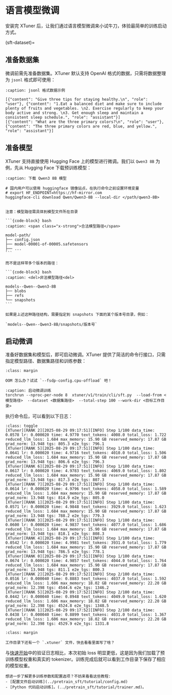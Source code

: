 # 语言模型微调

安装完 XTuner 后，让我们通过语言模型微调来小试牛刀，体验最简单的训练启动方式。

(sft-dataset)=
## 准备数据集

微调前需先准备数据集。XTuner 默认支持 OpenAI 格式的数据，只需将数据整理为 `jsonl` 格式即可使用：

```{code-block} json
:caption: jsonl 格式数据示例

[{"content": "Give three tips for staying healthy.\n", "role": "user"}, {"content": "1.Eat a balanced diet and make sure to include plenty of fruits and vegetables. \n2. Exercise regularly to keep your body active and strong. \n3. Get enough sleep and maintain a consistent sleep schedule.", "role": "assistant"}]
[{"content": "What are the three primary colors?\n", "role": "user"}, {"content": "The three primary colors are red, blue, and yellow.", "role": "assistant"}]

```


## 准备模型

XTuner 支持直接使用 Hugging Face 上的模型进行微调。我们以 `Qwen3 8B` 为例，先从 Hugging Face 下载预训练模型：


```{code-block} bash
:caption: 下载 Qwen3 8B 模型

# 国内用户可以使用 huggingface 镜像站点，在执行命令之前设置环境变量
# export HF_ENDPOINT=https://hf-mirror.com
huggingface-cli download Qwen/Qwen3-8B --local-dir </path/qwen3-8B>

```

````{note}

注意：模型路径需具体到模型文件所在目录

```{code-block} bash
:caption: <span class="x-strong">合法模型路径</span>

model-path/
├── config.json
├── model-00001-of-00005.safetensors
├── ...
```

而不是这样带多个版本的路径：

```{code-block} bash
:caption: <del>非法模型路径<del>

models--Qwen--Qwen3-8B
├── blobs
├── refs
└── snapshots
```

如果是上述这种路径结构，需要指定到 snapshots 下面的某个版本号目录，例如：

`models--Qwen--Qwen3-8B/snapshots/版本号`
````

## 启动微调

准备好数据集和模型后，即可启动微调。XTuner 提供了简洁的命令行接口，只需指定模型路径、数据集路径和训练参数：

```{tip}
:class: margin

OOM 怎么办？试试 `--fsdp-config.cpu-offload` 吧！

```
```{code-block} bash
:caption: 启动微调训练
torchrun --nproc-per-node 8  xtuner/v1/train/cli/sft.py  --load-from <模型路径>  --dataset <数据集路径>  --total-step 100 --work-dir <目标工作目录>
```

执行命令后，可以看到以下日志：

```{code-block} bash
:class: toggle
[XTuner][RANK 2][2025-08-29 09:17:51][INFO] Step 1/100 data_time: 0.0578 lr: 0.000020 time: 4.9770 text_tokens: 4008.0 total_loss: 1.722 reduced_llm_loss: 1.684 max_memory: 15.90 GB reserved_memory: 17.87 GB grad_norm: 13.948 tgs: 805.3 e2e_tgs: 796.1 
[XTuner][RANK 5][2025-08-29 09:17:51][INFO] Step 1/100 data_time: 0.0641 lr: 0.000020 time: 4.9716 text_tokens: 4010.0 total_loss: 1.506 reduced_llm_loss: 1.684 max_memory: 15.90 GB reserved_memory: 17.87 GB grad_norm: 13.948 tgs: 806.6 e2e_tgs: 796.3 
[XTuner][RANK 6][2025-08-29 09:17:51][INFO] Step 1/100 data_time: 0.0617 lr: 0.000020 time: 4.9783 text_tokens: 4069.0 total_loss: 1.802 reduced_llm_loss: 1.684 max_memory: 15.90 GB reserved_memory: 17.87 GB grad_norm: 13.948 tgs: 817.3 e2e_tgs: 807.3 
[XTuner][RANK 7][2025-08-29 09:17:51][INFO] Step 1/100 data_time: 0.0614 lr: 0.000020 time: 4.9796 text_tokens: 4058.0 total_loss: 1.589 reduced_llm_loss: 1.684 max_memory: 15.90 GB reserved_memory: 17.87 GB grad_norm: 13.948 tgs: 814.9 e2e_tgs: 805.0 
[XTuner][RANK 1][2025-08-29 09:17:51][INFO] Step 1/100 data_time: 0.0571 lr: 0.000020 time: 4.9848 text_tokens: 3929.0 total_loss: 1.623 reduced_llm_loss: 1.684 max_memory: 15.90 GB reserved_memory: 17.87 GB grad_norm: 13.948 tgs: 788.2 e2e_tgs: 779.3 
[XTuner][RANK 3][2025-08-29 09:17:51][INFO] Step 1/100 data_time: 0.0600 lr: 0.000020 time: 4.9837 text_tokens: 4077.0 total_loss: 1.686 reduced_llm_loss: 1.684 max_memory: 15.90 GB reserved_memory: 17.87 GB grad_norm: 13.948 tgs: 818.1 e2e_tgs: 808.3 
[XTuner][RANK 4][2025-08-29 09:17:51][INFO] Step 1/100 data_time: 0.0542 lr: 0.000020 time: 4.9981 text_tokens: 3931.0 total_loss: 1.779 reduced_llm_loss: 1.684 max_memory: 15.90 GB reserved_memory: 17.87 GB grad_norm: 13.948 tgs: 786.5 e2e_tgs: 778.1 
[XTuner][RANK 0][2025-08-29 09:17:51][INFO] Step 1/100 data_time: 0.0674 lr: 0.000020 time: 4.9857 text_tokens: 4044.0 total_loss: 1.764 reduced_llm_loss: 1.684 max_memory: 15.90 GB reserved_memory: 17.87 GB grad_norm: 13.948 tgs: 811.1 e2e_tgs: 800.3 
[XTuner][RANK 2][2025-08-29 09:17:52][INFO] Step 2/100 data_time: 0.0516 lr: 0.000040 time: 0.8883 text_tokens: 4037.0 total_loss: 1.592 reduced_llm_loss: 1.606 max_memory: 18.02 GB reserved_memory: 22.20 GB grad_norm: 12.398 tgs: 4544.6 e2e_tgs: 1346.2 
[XTuner][RANK 5][2025-08-29 09:17:52][INFO] Step 2/100 data_time: 0.0442 lr: 0.000040 time: 0.8948 text_tokens: 4049.0 total_loss: 1.620 reduced_llm_loss: 1.606 max_memory: 18.02 GB reserved_memory: 22.20 GB grad_norm: 12.398 tgs: 4524.8 e2e_tgs: 1348.5 
[XTuner][RANK 1][2025-08-29 09:17:52][INFO] Step 2/100 data_time: 0.0438 lr: 0.000040 time: 0.8899 text_tokens: 4031.0 total_loss: 1.367 reduced_llm_loss: 1.606 max_memory: 18.02 GB reserved_memory: 22.20 GB grad_norm: 12.398 tgs: 4529.9 e2e_tgs: 1331.8 
```

```{tip}
:class: margin

工作目录下还有一个 `.xtuner` 文件，快去看看里面写了啥？
```

与[快速开始](./installation.md)中的验证日志相比，本次初始 loss 明显更低，这是因为我们加载了预训练模型权重和真实的 tokenizer。训练完成后就可以看到工作目录下保存了相应的模型权重。


```{hint}
想进一步了解更多训练参数和配置选项？不妨来看看这些教程:
- [配置文件启动训练](../pretrain_sft/tutorial/config.md)
- [Python 代码启动训练]。(../pretrain_sft/tutorial/trainer.md)。
```
